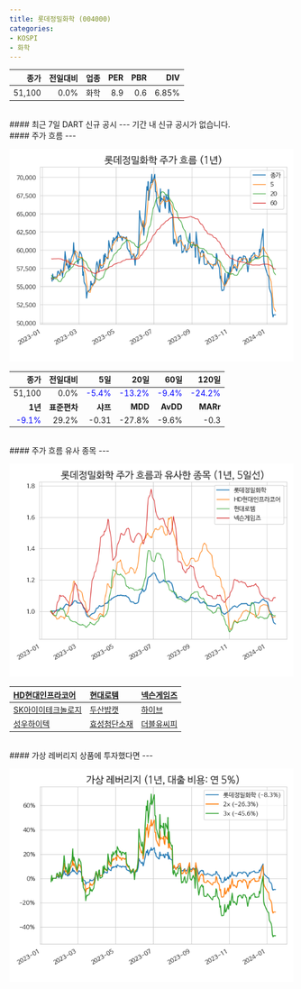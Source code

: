 ```yaml
---
title: 롯데정밀화학 (004000)
categories:
- KOSPI
- 화학
---
```


|**종가**|**전일대비**|**업종**|**PER**|**PBR**|**DIV**|
|-------:|-----------:|-------:|------:|------:|------:|
|51,100|0.0%|화학|8.9|0.6|6.85%|

<!-- more -->

<br>
#### 최근 7일 DART 신규 공시<a id="dart"></a>
---
기간 내 신규 공시가 없습니다.

<br>
#### 주가 흐름<a id="price"></a>
---

![004000](/assets/images/stock/004000.png)

|**종가**|**전일대비**|**5일**|**20일**|**60일**|**120일**|
|-------:|-----------:|------:|-------:|-------:|--------:|
| 51,100 | 0.0% | <span style="color: blue">-5.4%</span> | <span style="color: blue">-13.2%</span> | <span style="color: blue">-9.4%</span> | <span style="color: blue">-24.2%</span> |
|**1년**|**표준편차**|**샤프**|**MDD**|**AvDD**|**MARr**|
| <span style="color: blue">-9.1%</span> | 29.2% | -0.31 | -27.8% | -9.6% | -0.3 |

<br>
#### 주가 흐름 유사 종목<a id="corr"></a>
---

![004000](/assets/images/stock/004000_corr.png)

| [HD현대인프라코어](/042670/) | [현대로템](/064350/) | [넥슨게임즈](/225570/) |
|:---------------------------------------|:---------------------------------------|:---------------------------------------|
| [SK아이이테크놀로지](/361610/) | [두산밥캣](/241560/) | [하이브](/352820/) |
| [성우하이텍](/015750/) | [효성첨단소재](/298050/) | [더블유씨피](/393890/) |

<br>
#### 가상 레버리지 상품에 투자했다면<a id="2x"></a>
---

![004000](/assets/images/stock/004000_2x.png)

[^corr]: 상관계수를 이용하여 분석하였습니다.